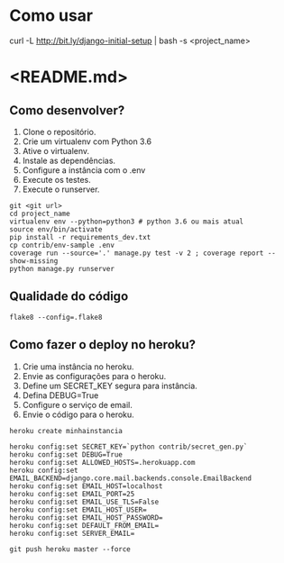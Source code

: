 # Como usar

curl -L http://bit.ly/django-initial-setup | bash -s <project_name>

# <README.md>

## Como desenvolver?

1. Clone o repositório.
1. Crie um virtualenv com Python 3.6
1. Ative o virtualenv.
1. Instale as dependências.
1. Configure a instância com o .env
1. Execute os testes.
1. Execute o runserver.

```console
git <git url>
cd project_name
virtualenv env --python=python3 # python 3.6 ou mais atual
source env/bin/activate
pip install -r requirements_dev.txt
cp contrib/env-sample .env
coverage run --source='.' manage.py test -v 2 ; coverage report --show-missing
python manage.py runserver
```

## Qualidade do código

```console
flake8 --config=.flake8
```


## Como fazer o deploy no heroku?

1. Crie uma instância no heroku.
1. Envie as configurações para o heroku.
1. Define um SECRET_KEY segura para instância.
1. Defina DEBUG=True
1. Configure o serviço de email.
1. Envie o código para o heroku.

```console
heroku create minhainstancia

heroku config:set SECRET_KEY=`python contrib/secret_gen.py`
heroku config:set DEBUG=True
heroku config:set ALLOWED_HOSTS=.herokuapp.com
heroku config:set EMAIL_BACKEND=django.core.mail.backends.console.EmailBackend
heroku config:set EMAIL_HOST=localhost
heroku config:set EMAIL_PORT=25
heroku config:set EMAIL_USE_TLS=False
heroku config:set EMAIL_HOST_USER=
heroku config:set EMAIL_HOST_PASSWORD=
heroku config:set DEFAULT_FROM_EMAIL=
heroku config:set SERVER_EMAIL=

git push heroku master --force
```

